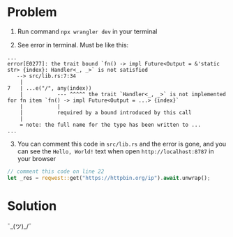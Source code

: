 # Problem

1. Run command `npx wrangler dev` in your terminal

2. See error in terminal. Must be like this:

```shell
...
error[E0277]: the trait bound `fn() -> impl Future<Output = &'static str> {index}: Handler<_, _>` is not satisfied
   --> src/lib.rs:7:34
    |
7   | ...e("/", any(index))
    |           --- ^^^^^ the trait `Handler<_, _>` is not implemented for fn item `fn() -> impl Future<Output = ...> {index}`
    |           |
    |           required by a bound introduced by this call
    |
    = note: the full name for the type has been written to ...
...
```

3. You can comment this code in `src/lib.rs` and the error is gone, and you can see the `Hello, World!` text when open
   `http://localhost:8787` in your browser

```rust
// comment this code on line 22
let _res = reqwest::get("https://httpbin.org/ip").await.unwrap();
```

# Solution

¯\_(ツ)_/¯